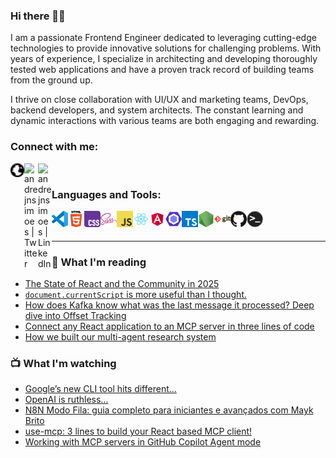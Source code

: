 ### Hi there 🙂👋
I am a passionate Frontend Engineer dedicated to leveraging cutting-edge technologies to provide innovative solutions for challenging problems. With years of experience, I specialize in architecting and developing thoroughly tested web applications and have a proven track record of building teams from the ground up.

I thrive on close collaboration with UI/UX and marketing teams, DevOps, backend developers, and system architects. The constant learning and dynamic interactions with various teams are both engaging and rewarding.

### Connect with me:

[<img align="left" alt="teklinks.andrejnsimoes.com" width="22px" src="https://raw.githubusercontent.com/iconic/open-iconic/master/svg/globe.svg" />][website]
[<img align="left" alt="andrejnsimoes | Twitter" width="22px" src="https://cdn.jsdelivr.net/npm/simple-icons@v3/icons/twitter.svg" />][twitter]
[<img align="left" alt="andrejnsimoes | LinkedIn" width="22px" src="https://cdn.jsdelivr.net/npm/simple-icons@v3/icons/linkedin.svg" />][linkedin]

<br />

### Languages and Tools:

<img align="left" alt="Visual Studio Code" width="26px" src="https://raw.githubusercontent.com/github/explore/80688e429a7d4ef2fca1e82350fe8e3517d3494d/topics/visual-studio-code/visual-studio-code.png" />
<img align="left" alt="HTML5" width="26px" src="https://raw.githubusercontent.com/github/explore/80688e429a7d4ef2fca1e82350fe8e3517d3494d/topics/html/html.png" />
<img align="left" alt="CSS3" width="26px" src="https://raw.githubusercontent.com/github/explore/80688e429a7d4ef2fca1e82350fe8e3517d3494d/topics/css/css.png" />
<img align="left" alt="Sass" width="26px" src="https://raw.githubusercontent.com/github/explore/80688e429a7d4ef2fca1e82350fe8e3517d3494d/topics/sass/sass.png" />
<img align="left" alt="JavaScript" width="26px" src="https://raw.githubusercontent.com/github/explore/80688e429a7d4ef2fca1e82350fe8e3517d3494d/topics/javascript/javascript.png" />
<img align="left" alt="React" width="26px" src="https://raw.githubusercontent.com/github/explore/80688e429a7d4ef2fca1e82350fe8e3517d3494d/topics/react/react.png" />
<img align="left" alt="Angular" width="26px" src="https://raw.githubusercontent.com/github/explore/80688e429a7d4ef2fca1e82350fe8e3517d3494d/topics/angular/angular.png" />
<img align="left" alt="eslint" width="26px" src="https://raw.githubusercontent.com/github/explore/80688e429a7d4ef2fca1e82350fe8e3517d3494d/topics/eslint/eslint.png" />
<img align="left" alt="typescript" width="26px" src="https://raw.githubusercontent.com/github/explore/80688e429a7d4ef2fca1e82350fe8e3517d3494d/topics/typescript/typescript.png" />
<img align="left" alt="Node.js" width="26px" src="https://raw.githubusercontent.com/github/explore/80688e429a7d4ef2fca1e82350fe8e3517d3494d/topics/nodejs/nodejs.png" />
<img align="left" alt="Git" width="26px" src="https://raw.githubusercontent.com/github/explore/80688e429a7d4ef2fca1e82350fe8e3517d3494d/topics/git/git.png" />
<img align="left" alt="GitHub" width="26px" src="https://raw.githubusercontent.com/github/explore/78df643247d429f6cc873026c0622819ad797942/topics/github/github.png" />
<img align="left" alt="Terminal" width="26px" src="https://raw.githubusercontent.com/github/explore/80688e429a7d4ef2fca1e82350fe8e3517d3494d/topics/terminal/terminal.png" />

<br />
<br />

---

### 📕 What I'm reading

<!-- BLOG-POST-LIST:START -->
- [The State of React and the Community in 2025](https://teklinks.andrejnsimoes.com/2025/06/the-state-of-react-and-community-in-2025.html)
- [`document.currentScript` is more useful than I thought.](https://teklinks.andrejnsimoes.com/2025/06/documentcurrentscript-is-more-useful.html)
- [How does Kafka know what was the last message it processed? Deep dive into Offset Tracking](https://teklinks.andrejnsimoes.com/2025/06/how-does-kafka-know-what-was-last.html)
- [Connect any React application to an MCP server in three lines of code](https://teklinks.andrejnsimoes.com/2025/06/connect-any-react-application-to-mcp.html)
- [How we built our multi-agent research system](https://teklinks.andrejnsimoes.com/2025/06/how-we-built-our-multi-agent-research.html)
<!-- BLOG-POST-LIST:END -->

### 📺 What I'm watching

<!-- YOUTUBE:START -->
- [Google’s new CLI tool hits different…](https://www.youtube.com/watch?v=qqP1ucSiVkE)
- [OpenAI is ruthless...](https://www.youtube.com/watch?v=nFoXCLi8FCc)
- [N8N Modo Fila: guia completo para iniciantes e avançados com Mayk Brito](https://www.youtube.com/watch?v=sPLPi-OikIA)
- [use-mcp: 3 lines to build your React based MCP client!](https://www.youtube.com/watch?v=bYex7xr0vI4)
- [Working with MCP servers in GitHub Copilot Agent mode](https://www.youtube.com/watch?v=ZlrQJQV14xQ)
<!-- YOUTUBE:END -->


[website]: https://teklinks.andrejnsimoes.com
[twitter]: https://twitter.com/andrejnsimoes
[linkedin]: https://linkedin.com/in/andrejnsimoes
